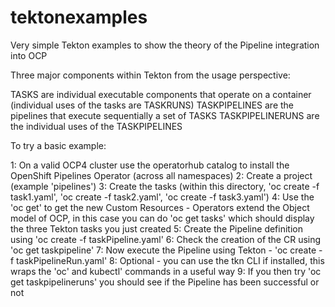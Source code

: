 # tektonexamples
Very simple Tekton examples to show the theory of the Pipeline integration into OCP

Three major components within Tekton from the usage perspective:

TASKS are individual executable components that operate on a container (individual uses of the tasks are TASKRUNS)
TASKPIPELINES are the pipelines that execute sequentially a set of TASKS
TASKPIPELINERUNS are the individual uses of the TASKPIPELINES

To try a basic example:

1: On a valid OCP4 cluster use the operatorhub catalog to install the OpenShift Pipelines Operator (across all namespaces)
2: Create a project (example 'pipelines')
3: Create the tasks (within this directory, 'oc create -f task1.yaml', 'oc create -f task2.yaml', 'oc create -f task3.yaml')
4: Use the 'oc get' to get the new Custom Resources - Operators extend the Object model of OCP, in this case you can do 'oc get tasks' which should display the three Tekton tasks you just created
5: Create the Pipeline definition using 'oc create -f taskPipeline.yaml'
6: Check the creation of the CR using 'oc get taskpipeline'
7: Now execute the Pipeline using Tekton - 'oc create -f taskPipelineRun.yaml'
8: Optional - you can use the tkn CLI if installed, this wraps the 'oc' and kubectl' commands in a useful way
9: If you then try 'oc get taskpipelineruns' you should see if the Pipeline has been successful or not 
